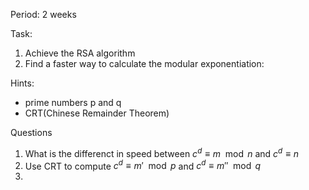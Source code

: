 Period: 2 weeks

Task: 

1. Achieve the RSA algorithm
2. Find a faster way to calculate the modular exponentiation: 

Hints:

- prime numbers p and q
- CRT(Chinese Remainder Theorem)

Questions

1. What is the differenct in speed between $c^d\equiv m \mod{n}$ and $c^d\equiv n$
2. Use CRT to compute $c^d\equiv m'\mod{p}$ and $c^d\equiv m''\mod{q}$​ 
3. 
